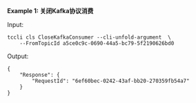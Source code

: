 **Example 1: 关闭Kafka协议消费**



Input: 

```
tccli cls CloseKafkaConsumer --cli-unfold-argument  \
    --FromTopicId a5ce0c9c-0690-44a5-bc79-5f2190626bd0
```

Output: 
```
{
    "Response": {
        "RequestId": "6ef60bec-0242-43af-bb20-270359fb54a7"
    }
}
```

